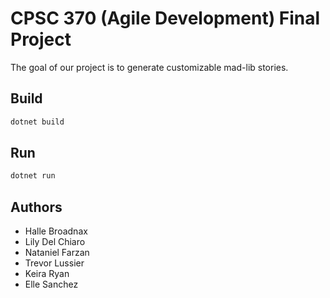 # CPSC 370 (Agile Development) Final Project

The goal of our project is to generate customizable mad-lib stories.

## Build

```sh
dotnet build
```

## Run

```sh
dotnet run
```

## Authors

- Halle Broadnax
- Lily Del Chiaro
- Nataniel Farzan
- Trevor Lussier
- Keira Ryan
- Elle Sanchez
